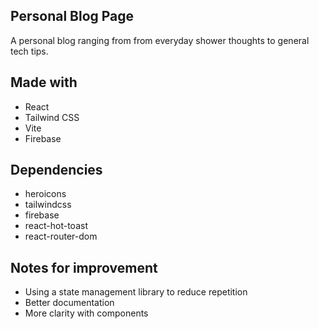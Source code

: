 ## Personal Blog Page

A personal blog ranging from from everyday shower thoughts to general tech tips.

## Made with
- React
- Tailwind CSS
- Vite
- Firebase
  
## Dependencies
- heroicons
- tailwindcss
- firebase
- react-hot-toast
- react-router-dom

## Notes for improvement
- Using a state management library to reduce repetition
- Better documentation
- More clarity with components